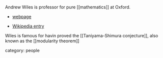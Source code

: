 
Andrew Wiles is professor for pure [[mathematics]] at Oxford.

* [webpage](https://www.maths.ox.ac.uk/people/andrew.wiles)

* [Wikipedia entry](http://en.wikipedia.org/wiki/Andrew_Wiles)


Wiles is famous for havin proved the [[Taniyama-Shimura conjecture]], also known as the [[modularity theorem]]

category: people
